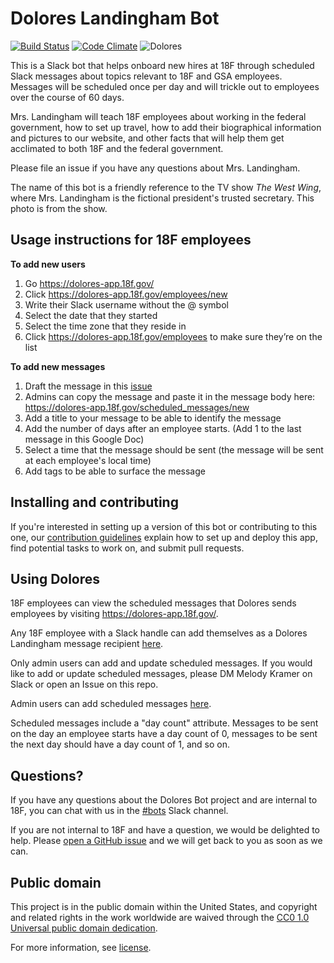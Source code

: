 # Dolores Landingham Bot

[![Build Status](https://travis-ci.org/18F/dolores-landingham-slack-bot.svg?branch=master)](https://travis-ci.org/18F/dolores-landingham-slack-bot)
[![Code Climate](https://codeclimate.com/github/18F/dolores-landingham-slack-bot/badges/gpa.svg)](https://codeclimate.com/github/18F/dolores-landingham-slack-bot)
![Dolores](http://seattletimes.nwsource.com/ABPub/2006/05/11/2002987603.jpg)

This is a Slack bot that helps onboard new hires at 18F through scheduled Slack
messages about topics relevant to 18F and GSA employees. Messages will be
scheduled once per day and will trickle out to employees over the course of 60
days.

Mrs. Landingham will teach 18F employees about working in the federal
government, how to set up travel, how to add their biographical information and
pictures to our website, and other facts that will help them get acclimated to
both 18F and the federal government.

Please file an issue if you have any questions about Mrs. Landingham.

The name of this bot is a friendly reference to the TV show *The West Wing*, where Mrs. Landingham is the fictional president's trusted secretary. This photo is from the show.

## Usage instructions for 18F employees

**To add new users**

1. Go https://dolores-app.18f.gov/
2. Click https://dolores-app.18f.gov/employees/new
3. Write their Slack username without the @ symbol
4. Select the date that they started
5. Select the time zone that they reside in
6. Click https://dolores-app.18f.gov/employees to make sure they’re on the list

**To add new messages**

1. Draft the message in this [issue](https://github.com/18F/dolores-landingham-bot/issues/115)
2. Admins can copy the message and paste it in the message body here: https://dolores-app.18f.gov/scheduled_messages/new
3. Add a title to your message to be able to identify the message
4. Add the number of days after an employee starts. (Add 1 to the last message in this Google Doc)
5. Select a time that the message should be sent (the message will be sent at each employee's local time)
6. Add tags to be able to surface the message

## Installing and contributing

If you're interested in setting up a version of this bot or contributing to this one, our [contribution guidelines](CONTRIBUTING.md) explain how to set up and deploy this app, find potential tasks to work on, and submit pull requests.

## Using Dolores

18F employees can view the scheduled messages that Dolores sends employees by visiting
https://dolores-app.18f.gov/.

Any 18F employee with a Slack handle can add themselves as a Dolores Landingham
message recipient [here](https://dolores-app.18f.gov/).

Only admin users can add and update scheduled messages. If you would like to
add or update scheduled messages, please DM Melody Kramer on Slack or open an
Issue on this repo.

Admin users can add scheduled messages
[here](https://dolores-app.18f.gov/scheduled_messages/new).

Scheduled messages include a "day count" attribute. Messages to be sent on the
day an employee starts have a day count of 0, messages to be sent the next day
should have a day count of 1, and so on.

## Questions?

If you have any questions about the Dolores Bot project and are internal to 18F,
you can chat with us in the [#bots](https://18f.slack.com/messages/bots/) Slack
channel.

If you are not internal to 18F and have a question, we would be delighted to
help. Please [open a GitHub
issue](https://github.com/18F/dolores-landingham-bot/issues/new) and we will get back to
you as soon as we can.

## Public domain

This project is in the public domain within the United States, and
copyright and related rights in the work worldwide are waived through
the [CC0 1.0 Universal public domain dedication](https://creativecommons.org/publicdomain/zero/1.0/).

For more information, see [license](LICENSE.md).
